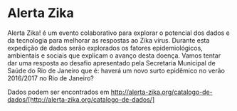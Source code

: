 # Alerta Zika
Alerta Zika! é um evento colaborativo para explorar o potencial dos dados e da tecnologia para melhorar as respostas ao Zika vírus. Durante esta expedição de dados serão explorados os fatores epidemiológicos, ambientais e sociais que explicam o avanço desta doença. Vamos tentar dar uma resposta ao desafio apresentado pela Secretaria Municipal de Saúde do Rio de Janeiro que é: haverá um novo surto epidêmico no verão 2016/2017 no Rio de Janeiro?

Dados podem ser encontrados em http://alerta-zika.org/catalogo-de-dados/[http://alerta-zika.org/catalogo-de-dados/]

